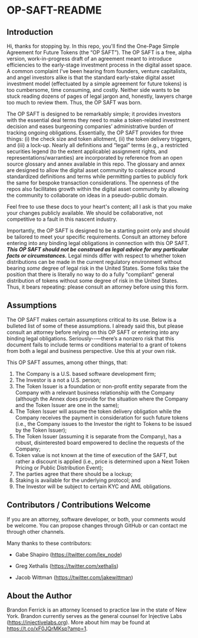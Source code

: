 # OP-SAFT-README

## Introduction

Hi, thanks for stopping by. In this repo, you'll find the One-Page Simple Agreement for Future Tokens (the “OP SAFT”). The OP SAFT is a free, alpha version, work-in-progress draft of an agreement meant to introduce efficiencies to the early-stage investment process in the digital asset space. A common complaint I've been hearing from founders, venture capitalists, and angel investors alike is that the standard early-stake digital asset investment model (effectuated by a simple agreement for future tokens) is too cumbersome, time consuming, and costly. Neither side wants to be stuck reading dozens of pages of legal jargon and, honestly, lawyers charge too much to review them. Thus, the OP SAFT was born. 

The OP SAFT is designed to be remarkably simple; it provides investors with the essential deal terms they need to make a token-related investment decision and eases burgeoning companies’ administrative burden of tracking ongoing obligations. Essentially, the OP SAFT provides for three things: (i) the check size and token allotment, (ii) the token delivery triggers, and (iii) a lock-up. Nearly all definitions and “legal” terms (e.g., a restricted securities legend (to the extent applicable) assignment rights, and representations/warranties) are incorporated by reference from an open source glossary and annex available in this repo. The glossary and annex are designed to allow the digital asset community to coalesce around standardized definitions and terms while permitting parties to publicly fork the same for bespoke transaction considerations. The openness of the repos also facilitates growth within the digital asset community by allowing the community to collaborate on ideas in a pseudo-public domain. 

Feel free to use these docs to your heart's content; all I ask is that you make your changes publicly available. We should be collaborative, not competitive to a fault in this nascent industry. 

Importantly, the OP SAFT is designed to be a starting point only and should be tailored to meet your specific requirements. Consult an attorney before entering into any binding legal obligations in connection with this OP SAFT. ***This OP SAFT should not be construed as legal advice for any particular facts or circumstances.*** Legal minds differ with respect to whether token distributions can be made in the current regulatory environment without bearing *some* degree of legal risk in the United States. Some folks take the position that there is literally no way to do a fully "compliant" general distribution of tokens without some degree of risk in the United States. Thus, it bears repeating: please consult an attorney before using this form.

## Assumptions

The OP SAFT makes certain assumptions critical to its use. Below is a bulleted list of some of these assumptions. I already said this, but please consult an attorney before relying on this OP SAFT or entering into any binding legal obligations. Seriously--—there’s a nonzero risk that this document fails to include terms or conditions material to a grant of tokens from both a legal and business perspective. Use this at your own risk. 

This OP SAFT assumes, among other things, that:

1. The Company is a U.S. based software development firm;
2. The Investor is a not a U.S. person;
3. The Token Issuer is a foundation or non-profit entity separate from the Company with a relevant business relationship with the Company (although the Annex does provide for the situation where the Company and the Token Issuer are one in the same);
4. The Token Issuer will assume the token delivery obligation while the Company receives the payment in consideration for such future tokens (i.e., the Company issues to the Investor the right to Tokens to be issued by the Token Issuer);
5. The Token Issuer (assuming it is separate from the Company), has a robust, disinterested board empowered to decline the requests of the Company;
6. Token value is not known at the time of execution of the SAFT, but rather a discount is applied (i.e., price is determined upon a Next Token Pricing or Public Distribution Event);
7. The parties agree that there should be a lockup;
8. Staking is available for the underlying protocol; and
9. The Investor will be subject to certain KYC and AML obligations.


## Contributors / Contributions Welcome

If you are an attorney, software developer, or both, your comments would be welcome. You can propose changes through GitHub or can contact me through other channels.

Many thanks to these contributors:

* Gabe Shapiro (https://twitter.com/lex_node)

* Greg Xethalis (https://twitter.com/xethalis)

* Jacob Wittman (https://twitter.com/jakewittman)

## About the Author

Brandon Ferrick is an attorney licensed to practice law in the state of New York. Brandon currently serves as the general counsel for Injective Labs (https://injectivelabs.org). More about him may be found at https://t.co/xF0JQrMKsp?amp=1.
